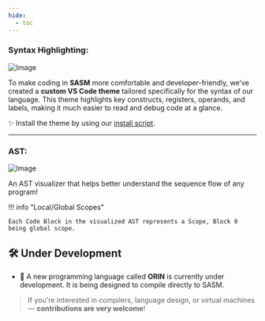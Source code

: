 ```yaml
---
hide:
  - toc
---
```


### **Syntax Highlighting:**

![Image](../assets/vs_theme.png)

To make coding in **SASM** more comfortable and developer-friendly, we’ve created a **custom VS Code theme** tailored specifically for the syntax of our language. This theme highlights key constructs, registers, operands, and labels, making it much easier to read and debug code at a glance.

✨ Install the theme by using our [install script](../Getting-Started#HIGHLIGHT-ON-LINUX).

---

### **AST:**

![Image](../assets/AST_Examples/helloWorld.png)

An AST visualizer that helps better understand the sequence flow
of any program!

!!! info "Local/Global Scopes"

    Each Code Block in the visualized AST represents a Scope, Block 0 being global scope.

## 🛠 Under Development

- 🔧 A new programming language called **ORIN** is currently under development. It is being designed to compile directly to SASM.

> If you're interested in compilers, language design, or virtual machines — **contributions are very welcome**!
